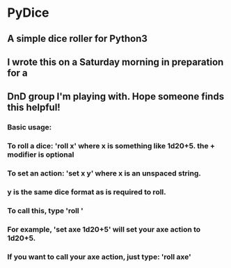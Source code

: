 # PyDice
## A simple dice roller for Python3

## I wrote this on a Saturday morning in preparation for a
## DnD group I'm playing with. Hope someone finds this helpful!

### Basic usage:
### To roll a dice: 'roll x' where x is something like 1d20+5. the + modifier is optional
### To set an action: 'set x y' where x is an unspaced string.
### y is the same dice format as is required to roll.
### To call this, type 'roll <action>'
### For example, 'set axe 1d20+5' will set your axe action to 1d20+5.
### If you want to call your axe action, just type: 'roll axe'